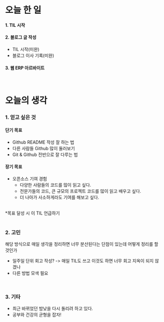 # 오늘 한 일

#### 1. TIL 시작

#### 2. 블로그 글 작성
  - TIL 시작(미완)
  - 블로그 이사 기록(미완)

#### 3. 웹 ERP 아르바이트

<br>

# 오늘의 생각

### 1. 얻고 싶은 것

#### 단기 목표
- Github README 작성 잘 하는 법
- 다른 사람들 Github 많이 둘러보기
- Git & Github 전반으로 잘 다루는 법

#### 장기 목표
- 오픈소스 기여 경험 
  - 다양한 사람들의 코드를 많이 읽고 싶다.
  - 전문가들의 코드, 큰 규모의 프로젝트 코드를 많이 읽고 배우고 싶다.
  - 더 나아가 사소하게라도 기여를 해보고 싶다.

<br>*목표 달성 시 이 TIL 언급하기
<br>
<br>

### 2. 고민
해당 방식으로 매일 생각을 정리하면 너무 분산된다는 단점이 있는데 어떻게 정리를 할 것인가
- 일주일 단위 회고 작성? -> 매일 TIL도 쓰고 이것도 하면 너무 회고 지옥이 되지 않겠나
- 다른 방법 모색 필요
<br>

### 3. 기타
- 최근 바뀌었던 밤낮을 다시 돌리려 하고 있다.
- 공부와 건강의 균형을 잡자!

